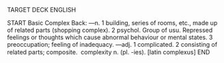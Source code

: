 TARGET DECK
ENGLISH

START
Basic
Complex
Back: —n. 1 building, series of rooms, etc., made up of related parts (shopping complex). 2 psychol. Group of usu. Repressed feelings or thoughts which cause abnormal behaviour or mental states. 3 preoccupation; feeling of inadequacy. —adj. 1 complicated. 2 consisting of related parts; composite.  complexity n. (pl. -ies). [latin complexus]
END
